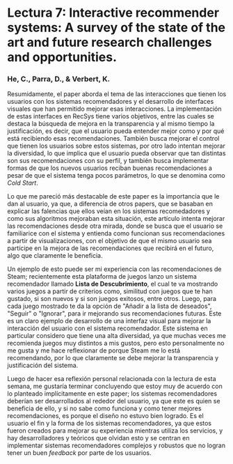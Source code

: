 <h1>Lectura 7: Interactive recommender systems: A survey of the state of the art and future research challenges and opportunities.  </h1>
<h3> He, C., Parra, D., & Verbert, K. </h3> 

Resumidamente, el paper aborda el tema de las interacciones que tienen los usuarios con los sistemas recomendadores y el desarrollo de interfaces visuales que han permitido mejorar esas interacciones. La implementación de estas interfaces en RecSys tiene varios objetivos, entre las cuales se destaca la búsqueda de mejora en la transparencia y al mismo tiempo la justificación, es decir, que el usuario pueda entender mejor como y por qué está recibiendo esas recomendaciones. También busca mejorar el control que tienen los usuarios sobre estos sistemas, por otro lado intentan mejorar la diversidad, lo que implica que el usuario pueda observar que tan distintas son sus recomendaciones con su perfil, y también busca implementar formas de que los nuevos usuarios reciban buenas recomendaciones a pesar de que el sistema tenga pocos parámetros, lo que se denomina como *Cold Start*.  


Lo que me pareció más destacable  de este paper es la importancia que le dan al usuario, ya que, a diferencia de otros papers, que se basaban en explicar las falencias que ellos veían en los sistemas recomedadores y como sus algoritmos mejoraban esta situación, este artículo intenta mejorar las recomendaciones desde otra mirada, donde se busca que el usuario se familiarice con el sistema y entienda como funcionan sus recomendaciones a partir de visualizaciones, con el objetivo de que el mismo usuario sea partícipe en la mejora de las recomendaciones que recibirá en el futuro, algo que claramente le beneficia.  

Un ejemplo de esto puede ser mi experiencia con las recomendaciones de Steam; recientemente esta plataforma de juegos lanzo un sistema recomendador llamado **Lista de Descubrimiento**, el cual te va mostrando varios juegos a partir de criterios como, similitud con juegos que te han gustado, si son nuevos y si son juegos exitosos, entre otros. Luego, para cada juego mostrado te da la opción de "Añadir a la lista de deseados", "Seguir" o "Ignorar", para ir mejorando sus recomendaciones futuras. Este es un claro ejemplo de desarrollo de una interfaz visual para mejorar la interacción del usuario con el sistema recomendador. Este sistema en particular considero que tiene una alta diversidad, ya que muchas veces me recomienda juegos muy distintos a mis gustos, pero esto personalmente no me gusta y me hace reflexionar de porque Steam me lo está recomendando, por lo que claramente se debe mejorar la transparencia y justificación del sistema.

Luego de hacer esa reflexión personal relacionada con la lectura de esta semana, me gustaría terminar concluyendo que estoy muy de acuerdo con lo planteado implícitamente en este paper; los sistemas recomendadores deberían ser desarrollados al rededor del usuario, ya que este es quien se beneficia de ello, y si no sabe como funciona y como tener mejores recomendaciones, es porque el diseño no estuvo bien logrado. Es el usuario el fin y la forma de los sistemas recomendadores, ya que estos fueron creados para mejorar su experiencia mientras utiliza los servicios, y hay desarrolladores y teóricos que olvidan esto y se centran en implementar sistemas recomendadores complejos y robustos que no logran tener un buen *feedback* por parte de los usuarios.